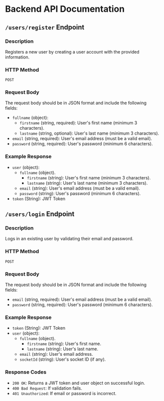 # Backend API Documentation

## `/users/register` Endpoint

### Description

Registers a new user by creating a user account with the provided information.

### HTTP Method

`POST`

### Request Body

The request body should be in JSON format and include the following fields:

- `fullname` (object):
  - `firstname` (string, required): User's first name (minimum 3 characters).
  - `lastname` (string, optional): User's last name (minimum 3 characters).
- `email` (string, required): User's email address (must be a valid email).
- `password` (string, required): User's password (minimum 6 characters).

### Example Response

- `user` (object):
  - `fullname` (object).
    - `firstname` (string): User's first name (minimum 3 characters).
    - `lastname` (string): User's last name (minimum 3 characters).   
  - `email` (string): User's email address (must be a valid email).
  - `password` (string): User's password (minimum 6 characters).
- `token` (String): JWT Token

## `/users/login` Endpoint

### Description

Logs in an existing user by validating their email and password.

### HTTP Method

`POST`

### Request Body

The request body should be in JSON format and include the following fields:

- `email` (string, required): User's email address (must be a valid email).
- `password` (string, required): User's password (minimum 6 characters).

### Example Response

- `token` (String): JWT Token
- `user` (object):
  - `fullname` (object).
    - `firstname` (string): User's first name.
    - `lastname` (string): User's last name.
  - `email` (string): User's email address.
  - `socketId` (string): User's socket ID (if any).

### Response Codes

- `200 OK`: Returns a JWT token and user object on successful login.
- `400 Bad Request`: If validation fails.
- `401 Unauthorized`: If email or password is incorrect.